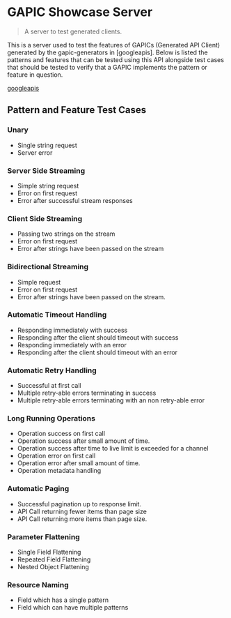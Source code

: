 # GAPIC Showcase Server

> A server to test generated clients.

This is a server used to test the features of GAPICs (Generated API Client)
generated by the gapic-generators in [googleapis].
Below is listed the patterns and features that can be tested using this API
alongside test cases that should be tested to verify that a GAPIC implements
the pattern or feature in question.

[googleapis](https://github.com/googleapis)

## Pattern and Feature Test Cases

### Unary

- Single string request
- Server error

### Server Side Streaming

- Simple string request
- Error on first request
- Error after successful stream responses

### Client Side Streaming

- Passing two strings on the stream
- Error on first request
- Error after strings have been passed on the stream

### Bidirectional Streaming

- Simple request
- Error on first request
- Error after strings have been passed on the stream.

### Automatic Timeout Handling

- Responding immediately with success
- Responding after the client should timeout with success
- Responding immediately with an error
- Responding after the client should timeout with an error

### Automatic Retry Handling

- Successful at first call
- Multiple retry-able errors terminating in success
- Multiple retry-able errors terminating with an non retry-able error

### Long Running Operations

- Operation success on first call
- Operation success after small amount of time.
- Operation success after time to live limit is exceeded for a channel
- Operation error on first call
- Operation error after small amount of time.
- Operation metadata handling


### Automatic Paging

- Successful pagination up to response limit.
- API Call returning fewer items than page size
- API Call returning more items than page size.

### Parameter Flattening

- Single Field Flattening
- Repeated Field Flattening
- Nested Object Flattening

### Resource Naming

- Field which has a single pattern
- Field which can have multiple patterns
